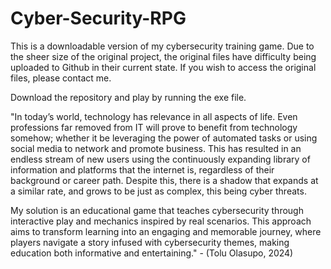 # Cyber-Security-RPG
This is a downloadable version of my cybersecurity training game. Due to the sheer size of the original project, the original files have difficulty being uploaded to Github in their current state. If you wish to access the original files, please contact me.

Download the repository and play by running the exe file.

"In today’s world, technology has relevance in all aspects of life. Even professions far removed from IT will prove to benefit from technology somehow; whether it be leveraging the power of automated tasks or using social media to network and promote business. This has resulted in an endless stream of new users using the continuously expanding library of information and platforms that the internet is, regardless of their background or career path. Despite this, there is a shadow that expands at a similar rate, and grows to be just as complex, this being cyber threats.

My solution is an educational game that teaches cybersecurity through interactive play and mechanics inspired by real scenarios. This approach aims to transform learning into an engaging and memorable journey, where players navigate a story infused with cybersecurity themes, making education both informative and entertaining." - (Tolu Olasupo, 2024)
